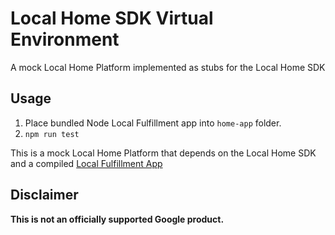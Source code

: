 # Local Home SDK Virtual Environment

A mock Local Home Platform implemented as stubs for the Local Home SDK

## Usage

1. Place bundled Node Local Fulfillment app into `home-app` folder.
2. `npm run test`

This is a mock Local Home Platform that depends on the Local Home SDK and a compiled [Local Fulfillment App](https://github.com/actions-on-google/smart-home-local)

## Disclaimer

**This is not an officially supported Google product.**
